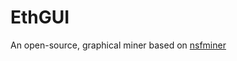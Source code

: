 # EthGUI
An open-source, graphical miner based on [nsfminer](https://github.com/no-fee-ethereum-mining/nsfminer)
